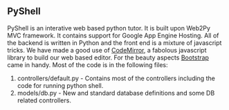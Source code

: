 ## PyShell
PyShell is an interative web based python tutor. It is built upon Web2Py MVC framework. It contains support for Google App Engine Hosting. All of the backend is written in Python and the front end is a mixture of javascript tricks. We have made a good use of [CodeMirror](http://codemirror.net), a fabolous javascript library to build our web based editor. For the beauty aspects [Bootstrap](http://twitter.github.com/bootstrap) came in handy. Most of the code is in the following files:

1. controllers/default.py - Contains most of the controllers including the code for running python shell.
2. models/db.py - New and standard database definitions and some DB related controllers.
